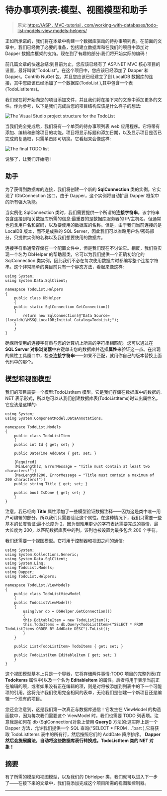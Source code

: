 # 待办事项列表:模型、视图模型和助手

> 原文:[https://ASP . MVC-tutorial . com/working-with-databases/todo-list-models-view models-helpers/](https://asp.mvc-tutorial.com/working-with-databases/todo-list-models-viewmodels-helpers/)

正如所承诺的，我们将在本章中构建一个数据库驱动的待办事项列表。在前面的文章中，我们已经做了必要的准备，包括建立数据库和在我们的项目中添加对 Dapper 数据库框架的支持。现在到了有趣的部分:我们将开始实际的编码！

前几篇文章的快速总结:到目前为止，您应该已经有了 ASP.NET MVC 核心项目的设置，最好叫做“TodoList”。在这个项目中，您应该已经添加了 Dapper 和 Dapper。Contrib NuGet 包，并且您应该已经建立了到 LocalDB 数据库的连接，其中您应该已经添加了一个数据库(TodoList ),其中包含一个表(TodoListItems)。

我们现在将开始向您的项目添加文件，并且我们将在接下来的文章中添加更多的文件。作为参考，以下是我们完成后您的项目结构应该是什么样子的想法:

![](../Images/8060ae31ee982cd9565c4c8ff40993d0.png "The Visual Studio project structure for the TodoList")

当我们完全完成后，我们将有一个单页的待办事项列表 web 应用程序。它将带有添加、编辑和删除项目的功能。项目将显示标题和添加日期，以及显示项目是否已完成的复选框，只需单击即可切换。它看起来会像这样:

![](../Images/d8bc781d563e613d8cc90086887cae5b.png "The final TODO list") <input type="hidden" name="IL_IN_ARTICLE">

说够了，让我们开始吧！

## 助手

为了获得到数据库的连接，我们将创建一个新的 **SqlConnection** 类的实例。它实现了 IDbConnection 接口，由于 Dapper，这个实例将自动扩展 Dapper 框架中的所有强大功能。

当实例化 SqlConnection 类时，我们需要提供一个所谓的**连接字符串**。该字符串包含连接到相关数据库所需的信息:最重要的是数据库服务器的 IP/主机名，但通常也包含用户名和密码，以及要使用的数据库的名称。但是，由于我们当前连接的是 LocalDB 版本，而不是成熟的 SQL Server，因此我们可以省略用户名/密码部分，只提供实例的名称以及我们想要使用的数据库。

连接字符串通常存储在一个配置文件中，但是我们现在不讨论它。相反，我们将实现一个名为 DbHelper 的帮助器类，它可以为我们提供一个正确初始化的 SqlConnection 类实例，因此我们不必在每次使用数据库时都编写整个连接字符串。这个非常简单的类目前只有一个静态方法，看起来像这样:

```
using System;
using System.Data.SqlClient;

namespace TodoList.Helpers
{
    public class DbHelper
    {
    public static SqlConnection GetConnection()
    {
        return new SqlConnection(@"Data Source=(localdb)\MSSQLLocalDB;Initial Catalog=TodoList;");
    }
    }
}
```

确保所使用的连接字符串与您的计算机上所需的字符串相匹配。您可以通过在 **SQL Server 对象浏览器**中右键单击您的数据库并选择**属性**来验证这一点。在出现的属性工具窗口中，检查**连接字符串**——如果不匹配，就用你自己的版本替换上面代码中的那个。

## 模型和视图模型

我们的项目需要一个模型:TodoListItem 模型。它是我们存储在数据库中的数据的. NET 表示形式，所以您可以从我们创建数据库表(TodoListItems)时认出属性名。它应该是这样的:

```
using System;
using System.ComponentModel.DataAnnotations;

namespace TodoList.Models
{
    public class TodoListItem
    {
    public int Id { get; set; }

    public DateTime AddDate { get; set; }

    [Required]
    [MinLength(2, ErrorMessage = "Title must contain at least two characters!")]
    [MaxLength(200, ErrorMessage = "Title must contain a maximum of 200 characters!")]
    public string Title { get; set; }        

    public bool IsDone { get; set; }
    }
}
```

注意，我已经向 **Title** 属性添加了一些模型验证数据注释——因为这是类中唯一用户可编辑的部分，所以我们只需要验证这个属性。在这种情况下，我们只需要一些基本的长度验证:最小长度为 2，因为很难用更少的字符表达需要完成的事情，最大长度为 200，以匹配数据库表中的列，该列也被设置为最多包含 200 个字符。

我们还需要一个视图模型。它将用于控制器和视图之间的通信:

```
using System;
using System.Collections.Generic;
using System.Data.SqlClient;
using System.Linq;
using TodoList.Models;
using Dapper;
using TodoList.Helpers;

namespace TodoList.ViewModels
{
    public class TodoListViewModel
    {
    public TodoListViewModel()
    {
        using(var db = DbHelper.GetConnection())
        {
        this.EditableItem = new TodoListItem();
        this.TodoItems = db.Query<TodoListItem>("SELECT * FROM TodoListItems ORDER BY AddDate DESC").ToList();
        }
    }

    public List<TodoListItem> TodoItems { get; set; }

    public TodoListItem EditableItem { get; set; }
    }
}
```

这个视图模型基本上只是一个容器，它将存储两件事情:TODO 项目的完整列表(在 **TodoItems** 属性中)以及一个名为 **EditableItem** 的属性。后者将用于表示当前正在编辑的项，或者如果没有正在编辑的项，则是对将被添加到列表中的下一个可能项的引用。这将允许我们使用完全相同的表单，无论我们是创建一个新项目还是编辑一个现有的项目。

您还会注意到，这是我们第一次真正与数据库通信！它发生在 ViewModel 的构造函数中，因为每次我们需要这个 ViewModel 时，我们也需要 TODO 列表项。注意我是如何在 db (SqlConnection)对象上使用 **Query()** 方法的:这实际上是一个 Dapper 方法，允许我们提供一个 SQL 查询(“SELECT * FROM ...”part ),它将获取 TodoListItems 表中的所有行，然后按照它们的 AddDate 降序排序。 **Dapper 然后会施展魔法，自动将这些数据库表行转换成。TodoListItem 类的 NET 对象！**

## 摘要

有了所需的模型和视图模型，以及我们的 DbHelper 类，我们就可以进入下一步了——在接下来的文章中，我们将添加完成这个项目所需的视图和控制器。

* * *